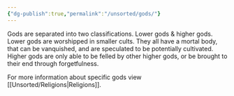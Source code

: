 ```yaml
---
{"dg-publish":true,"permalink":"/unsorted/gods/"}
---
```


Gods are separated into two classifications. Lower gods & higher gods. Lower gods are worshipped in smaller cults. They all have a mortal body, that can be vanquished, and are speculated to be potentially cultivated. Higher gods are only able to be felled by other higher gods, or be brought to their end through forgetfulness.


For more information about specific gods view [[Unsorted/Religions\|Religions]].